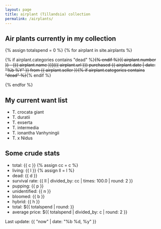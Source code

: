 ```yaml
---
layout: page
title: airplant (Tillandsia) collection
permalink: /airplants/
---
```

## Air plants currently in my collection

{% assign totalspend = 0 %}
{% for airplant in site.airplants %}

{% if airplant.categories contains "dead" %}~~{% endif %}{{ airplant.number }} - [{{ airplant.name }}]({{ airplant.url }}) purchased {{ airplant.date | date: "%b %Y" }} from {{ airplant.seller }}{% if airplant.categories contains "dead" %}~~{% endif %}

<!-------------------------------------
{% increment c %}
{% if airplant.categories contains "dead" %}{% increment d %}{% else %}{% increment l %}{% endif %}
{% assign totalspend = totalspend | plus: airplant.price %}
{% if airplant.categories contains "noid" %}{% increment n %}{% endif %}
{% if airplant.categories contains "bloom" %}{% increment b %}{% endif %}
{% if airplant.categories contains "hybrid" %}{% increment h %}{% endif %}
{% if airplant.categories contains "pup" %}{% increment p %}{% endif %}
--------------------------------------->
{% endfor %}

## My current want list

* T. crocata giant
* T. duratii
* T. exserta
* T. intermedia
* T. ionantha Vanhyningii
* T. x Nidus

## Some crude stats

* total: {{ c }} {% assign cc = c %}
* living: {{ l }} {% assign ll = l %}
* dead: {{ d }}
* survival rate: {{ ll | divided_by: cc | times: 100.0 | round: 2 }}
* pupping: {{ p }}
* unidentified: {{ n }}
* bloomed: {{ b }}
* hybrid: {{ h }}
* total: ${{ totalspend | round: }}
* average price: ${{ totalspend | divided_by: c | round: 2 }}

Last update: {{ "now" | date: "%b %d, %y" }}
